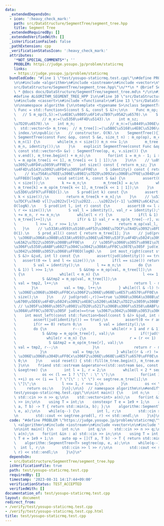 ```yaml
---
data:
  _extendedDependsOn:
  - icon: ':heavy_check_mark:'
    path: src/DataStructure/SegmentTree/segment_tree.hpp
    title: Segment Tree
  _extendedRequiredBy: []
  _extendedVerifiedWith: []
  _isVerificationFailed: false
  _pathExtension: cpp
  _verificationStatusIcon: ':heavy_check_mark:'
  attributes:
    '*NOT_SPECIAL_COMMENTS*': ''
    PROBLEM: https://judge.yosupo.jp/problem/staticrmq
    links:
    - https://judge.yosupo.jp/problem/staticrmq
  bundledCode: "#line 1 \"test/yosupo-staticrmq.test.cpp\"\n#define PROBLEM \"https://judge.yosupo.jp/problem/staticrmq\"\
    \n\n#include <algorithm>\n#include <iostream>\n#include <vector>\n\n#line 1 \"\
    src/DataStructure/SegmentTree/segment_tree.hpp\"\n/**\n * @brief Segment Tree\n\
    \ * @docs docs/DataStructure/SegmentTree/segment_tree.md\n */\n\n#ifndef ALGORITHM_SEGMENT_TREE_HPP\n\
    #define ALGORITHM_SEGMENT_TREE_HPP 1\n\n#line 10 \"src/DataStructure/SegmentTree/segment_tree.hpp\"\
    \n#include <cassert>\n#include <functional>\n#line 13 \"src/DataStructure/SegmentTree/segment_tree.hpp\"\
    \n\nnamespace algorithm {\n\ntemplate <typename S>\nclass SegmentTree {\n    using\
    \ Func = std::function<S(const S &, const S &)>;\n\n    Func m_op;           \
    \   // S m_op(S,S):=(\u4E8C\u9805\u6F14\u7B97\u95A2\u6570).\n    S m_e;      \
    \            // m_e:=(\u5358\u4F4D\u5143).\n    int m_sz;               // m_sz:=(\u8981\
    \u7D20\u6570).\n    int m_n;                // m_n:=(\u8449\u306E\u6570).\n  \
    \  std::vector<S> m_tree;  // m_tree[]:=(\u5B8C\u5168\u4E8C\u5206\u6728). 1-based\
    \ index.\n\npublic:\n    // constructor. O(N).\n    SegmentTree(){};\n    explicit\
    \ SegmentTree(const Func &op, const S &e, size_t n) : m_op(op), m_e(e), m_sz(n),\
    \ m_n(1) {\n        while(m_n < size()) m_n <<= 1;\n        m_tree.assign(2 *\
    \ m_n, identity());\n    }\n    explicit SegmentTree(const Func &op, const S &e,\
    \ const std::vector<S> &v) : SegmentTree(op, e, v.size()) {\n        std::copy(v.begin(),\
    \ v.end(), m_tree.begin() + m_n);\n        for(int i = m_n - 1; i >= 1; --i) m_tree[i]\
    \ = m_op(m_tree[i << 1], m_tree[i << 1 | 1]);\n    }\n\n    // \u8981\u7D20\u6570\
    \u3092\u8FD4\u3059\uFF0E\n    int size() const { return m_sz; }\n    // \u5358\
    \u4F4D\u5143\u3092\u8FD4\u3059\uFF0E\n    S identity() const { return m_e; }\n\
    \    // k\u756A\u76EE\u306E\u8981\u7D20\u3092a\u306B\u7F6E\u304D\u63DB\u3048\u308B\
    \uFF0EO(logN).\n    void set(int k, const S &a) {\n        assert(0 <= k and k\
    \ < size());\n        k += m_n;\n        m_tree[k] = a;\n        while(k >>= 1)\
    \ m_tree[k] = m_op(m_tree[k << 1], m_tree[k << 1 | 1]);\n    }\n    // \u4E00\u70B9\
    \u53D6\u5F97\uFF0EO(1).\n    S prod(int k) const {\n        assert(0 <= k and\
    \ k < size());\n        return m_tree[k + m_n];\n    }\n    // \u533A\u9593[l,r)\u306E\
    \u7DCF\u7A4D v[l]\u2022v[l+1]\u2022....\u2022v[r-1] \u3092\u6C42\u3081\u308B\uFF0E\
    O(logN).\n    S prod(int l, int r) const {\n        assert(0 <= l and l <= r and\
    \ r <= size());\n        S val_l = identity(), val_r = identity();\n        l\
    \ += m_n, r += m_n;\n        while(l < r) {\n            if(l & 1) val_l = m_op(val_l,\
    \ m_tree[l++]);\n            if(r & 1) val_r = m_op(m_tree[--r], val_r);\n   \
    \         l >>= 1, r >>= 1;\n        }\n        return m_op(val_l, val_r);\n \
    \   }\n    // \u533A\u9593\u5168\u4F53\u306E\u7DCF\u7A4D\u3092\u8FD4\u3059\uFF0E\
    O(1).\n    S prod_all() const { return m_tree[1]; }\n    // jud(prod(l,-))==true\
    \ \u3068\u306A\u308B\u533A\u9593\u306E\u6700\u53F3\u4F4D\u5024\u3092\u4E8C\u5206\
    \u63A2\u7D22\u3059\u308B\uFF0E\n    // \u305F\u3060\u3057\u8981\u7D20\u5217\u306B\
    \u306F\u5358\u8ABF\u6027\u304C\u3042\u308A\uFF0C\u307E\u305F jud(e)==true \u3067\
    \u3042\u308B\u3053\u3068\uFF0EO(logN).\n    int most_right(const std::function<bool(const\
    \ S &)> &jud, int l) const {\n        assert(jud(identity()) == true);\n     \
    \   assert(0 <= l and l <= size());\n        if(l == size()) return size();\n\
    \        S val = identity();\n        l += m_n;\n        do {\n            while(!(l\
    \ & 1)) l >>= 1;\n            S &&tmp = m_op(val, m_tree[l]);\n            if(!jud(tmp))\
    \ {\n                while(l < m_n) {\n                    l <<= 1;\n        \
    \            S &&tmp2 = m_op(val, m_tree[l]);\n                    if(jud(tmp2))\
    \ val = tmp2, l++;\n                }\n                return l - m_n;\n     \
    \       }\n            val = tmp, l++;\n        } while((l & -l) != l);  // (x&-x)==x\
    \ \u306E\u3068\u304D\uFF0Cx\u306F2\u306E\u968E\u4E57\u6570\uFF0E\n        return\
    \ size();\n    }\n    // jud(prod(-,r))==true \u3068\u306A\u308B\u533A\u9593\u306E\
    \u6700\u5DE6\u4F4D\u5024\u3092\u4E8C\u5206\u63A2\u7D22\u3059\u308B\uFF0E\n   \
    \ // \u305F\u3060\u3057\u8981\u7D20\u5217\u306B\u306F\u5358\u8ABF\u6027\u304C\u3042\
    \u308A\uFF0C\u307E\u305F jud(e)==true \u3067\u3042\u308B\u3053\u3068\uFF0EO(logN).\n\
    \    int most_left(const std::function<bool(const S &)> &jud, int r) const {\n\
    \        assert(jud(identity()) == true);\n        assert(0 <= r and r <= size());\n\
    \        if(r == 0) return 0;\n        S val = identity();\n        r += m_n;\n\
    \        do {\n            r--;\n            while(r > 1 and r & 1) r >>= 1;\n\
    \            S &&tmp = m_op(m_tree[r], val);\n            if(!jud(tmp)) {\n  \
    \              while(r < m_n) {\n                    r = (r << 1) | 1;\n     \
    \               S &&tmp2 = m_op(m_tree[r], val);\n                    if(jud(tmp2))\
    \ val = tmp2, r--;\n                }\n                return r - m_n + 1;\n \
    \           }\n            val = tmp;\n        } while((r & -r) != r);  // (x&-x)==x\
    \ \u306E\u3068\u304D\uFF0Cx\u306F2\u306E\u968E\u4E57\u6570\uFF0E\n        return\
    \ 0;\n    }\n    void reset() { std::fill(m_tree.begin(), m_tree.end(), identity());\
    \ }\n\n    friend std::ostream &operator<<(std::ostream &os, const SegmentTree\
    \ &segtree) {\n        int l = 1, r = 2;\n        while(l < 2 * segtree.m_n) {\n\
    \            os << (l == 1 ? \"[\" : \" \");\n            for(int i = l; i < r;\
    \ ++i) os << (i == l ? \"[\" : \" \") << segtree.m_tree[i];\n            os <<\
    \ \"]\";\n            l <<= 1, r <<= 1;\n        }\n        os << \"]\";\n   \
    \     return os;\n    }\n};\n\n}  // namespace algorithm\n\n#endif\n#line 8 \"\
    test/yosupo-staticrmq.test.cpp\"\n\nint main() {\n    int n;\n    int q;\n   \
    \ std::cin >> n >> q;\n\n    std::vector<int> a(n);\n    for(int &in : a) std::cin\
    \ >> in;\n\n    using T = int;\n    constexpr T e = 1e9 + 1;\n    auto op = [](T\
    \ a, T b) -> T { return std::min(a, b); };\n    algorithm::SegmentTree<T> segtree(op,\
    \ e, a);\n\n    while(q--) {\n        int l, r;\n        std::cin >> l >> r;\n\
    \n        std::cout << segtree.prod(l, r) << std::endl;\n    }\n}\n"
  code: "#define PROBLEM \"https://judge.yosupo.jp/problem/staticrmq\"\n\n#include\
    \ <algorithm>\n#include <iostream>\n#include <vector>\n\n#include \"../src/DataStructure/SegmentTree/segment_tree.hpp\"\
    \n\nint main() {\n    int n;\n    int q;\n    std::cin >> n >> q;\n\n    std::vector<int>\
    \ a(n);\n    for(int &in : a) std::cin >> in;\n\n    using T = int;\n    constexpr\
    \ T e = 1e9 + 1;\n    auto op = [](T a, T b) -> T { return std::min(a, b); };\n\
    \    algorithm::SegmentTree<T> segtree(op, e, a);\n\n    while(q--) {\n      \
    \  int l, r;\n        std::cin >> l >> r;\n\n        std::cout << segtree.prod(l,\
    \ r) << std::endl;\n    }\n}\n"
  dependsOn:
  - src/DataStructure/SegmentTree/segment_tree.hpp
  isVerificationFile: true
  path: test/yosupo-staticrmq.test.cpp
  requiredBy: []
  timestamp: '2023-08-31 14:17:44+09:00'
  verificationStatus: TEST_ACCEPTED
  verifiedWith: []
documentation_of: test/yosupo-staticrmq.test.cpp
layout: document
redirect_from:
- /verify/test/yosupo-staticrmq.test.cpp
- /verify/test/yosupo-staticrmq.test.cpp.html
title: test/yosupo-staticrmq.test.cpp
---
```

